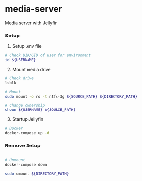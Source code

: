 # media-server

Media server with Jellyfin

### Setup

1. Setup .env file

```bash
# Check UID/GID of user for environment
id ${USERNAME}
```

2. Mount media drive

```sh
# Check drive
lsblk

# Mount
sudo mount -o ro -t ntfs-3g ${SOURCE_PATH} ${DIRECTORY_PATH}

# change ownership
chown ${USERNAME} ${SOURCE_PATH}
```

3. Startup Jellyfin

```sh
# Docker
docker-compose up -d
```

### Remove Setup

```sh

# Unmount
docker-compose down

sudo umount ${DIRECTORY_PATH}

```
